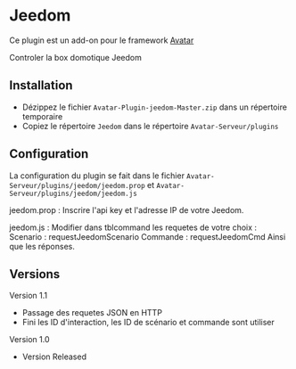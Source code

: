 Jeedom
=========

Ce plugin est un add-on pour le framework [Avatar](https://github.com/Spikharpax/Avatar-Serveur)

Controler la box domotique Jeedom


## Installation

- Dézippez le fichier `Avatar-Plugin-jeedom-Master.zip` dans un répertoire temporaire
- Copiez le répertoire `Jeedom` dans le répertoire `Avatar-Serveur/plugins`


## Configuration
La configuration du plugin se fait dans le fichier `Avatar-Serveur/plugins/jeedom/jeedom.prop` et `Avatar-Serveur/plugins/jeedom/jeedom.js`

jeedom.prop :
Inscrire l'api key et l'adresse IP de votre Jeedom.

jeedom.js :
Modifier dans tblcommand les requetes de votre choix :
Scenario : requestJeedomScenario
Commande : requestJeedomCmd
Ainsi que les réponses.
   
## Versions
Version 1.1
- Passage des requetes JSON en HTTP
- Fini les ID d'interaction, les ID de scénario et commande sont utiliser

Version 1.0
- Version Released
